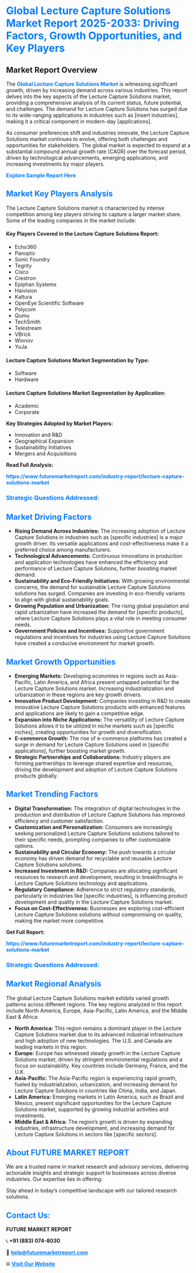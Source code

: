 <h1 style="color: #007BFF;">Global Lecture Capture Solutions Market Report 2025-2033: Driving Factors, Growth Opportunities, and Key Players</h1>

<section id="overview">
<h2>Market Report Overview</h2>
<p>The <a href="https://www.futuremarketreport.com/industry-report/lecture-capture-solutions-market" style="color: #007BFF; text-decoration: none;"><strong>Global Lecture Capture Solutions Market</strong></a> is witnessing significant growth, driven by increasing demand across various industries. This report delves into the key aspects of the Lecture Capture Solutions market, providing a comprehensive analysis of its current status, future potential, and challenges. The demand for Lecture Capture Solutions has surged due to its wide-ranging applications in industries such as [insert industries], making it a critical component in modern-day [applications].</p>
<p>As consumer preferences shift and industries innovate, the Lecture Capture Solutions market continues to evolve, offering both challenges and opportunities for stakeholders. The global market is expected to expand at a substantial compound annual growth rate (CAGR) over the forecast period, driven by technological advancements, emerging applications, and increasing investments by major players.</p>
</section>

<section id="overview">
<p><a href="https://www.futuremarketreport.com/request-sample/reportId=63556" style="color: #007BFF; text-decoration: none;"><strong>Explore Sample Report Here</strong></a></p>
</section>

<section id="key-players">
<h2 style="color: #007BFF;">Market Key Players Analysis</h2>
<p>The Lecture Capture Solutions market is characterized by intense competition among key players striving to capture a larger market share. Some of the leading companies in the market include:</p>
<h4>Key Players Covered in the Lecture Capture Solutions Report:</h4>
<ul><li>Echo360</li><li>Panopto</li><li>Sonic Foundry</li><li>Tegrity</li><li>Cisco</li><li>Crestron</li><li>Epiphan Systems</li><li>Haivision</li><li>Kaltura</li><li>OpenEye Scientific Software</li><li>Polycom</li><li>Qumu</li><li>TechSmith</li><li>Telestream</li><li>VBrick</li><li>Winnov</li><li>YuJa</li></ul>
<h4>Lecture Capture Solutions Market Segmentation by Type:</h4>
<ul><li>Software</li><li>Hardware</li></ul>

<h4>Lecture Capture Solutions Market Segmentation by Application:</h4>
<ul><li>Academic</li><li>Corporate</li></ul>
<p><strong>Key Strategies Adopted by Market Players:</strong></p>
<ul>
<li>Innovation and R&D</li>
<li>Geographical Expansion</li>
<li>Sustainability Initiatives</li>
<li>Mergers and Acquisitions</li>
</ul>
</section>

<section>
<p><strong>Read Full Analysis: </strong></p><a href="https://www.futuremarketreport.com/industry-report/lecture-capture-solutions-market" style="color: #007BFF; text-decoration: none;"><strong>https://www.futuremarketreport.com/industry-report/lecture-capture-solutions-market</strong></a>
<h3 style="color: #007BFF;">Strategic Questions Addressed:</h3>
</section>

<section id="driving-factors">
<h2 style="color: #007BFF;">Market Driving Factors</h2>
<ul>
<li><strong>Rising Demand Across Industries:</strong> The increasing adoption of Lecture Capture Solutions in industries such as [specific industries] is a major growth driver. Its versatile applications and cost-effectiveness make it a preferred choice among manufacturers.</li>
<li><strong>Technological Advancements:</strong> Continuous innovations in production and application technologies have enhanced the efficiency and performance of Lecture Capture Solutions, further boosting market demand.</li>
<li><strong>Sustainability and Eco-Friendly Initiatives:</strong> With growing environmental concerns, the demand for sustainable Lecture Capture Solutions solutions has surged. Companies are investing in eco-friendly variants to align with global sustainability goals.</li>
<li><strong>Growing Population and Urbanization:</strong> The rising global population and rapid urbanization have increased the demand for [specific products], where Lecture Capture Solutions plays a vital role in meeting consumer needs.</li>
<li><strong>Government Policies and Incentives:</strong> Supportive government regulations and incentives for industries using Lecture Capture Solutions have created a conducive environment for market growth.</li>
</ul>
</section>

<section id="growth-opportunities">
<h2 style="color: #007BFF;">Market Growth Opportunities</h2>
<ul>
<li><strong>Emerging Markets:</strong> Developing economies in regions such as Asia-Pacific, Latin America, and Africa present untapped potential for the Lecture Capture Solutions market. Increasing industrialization and urbanization in these regions are key growth drivers.</li>
<li><strong>Innovative Product Development:</strong> Companies investing in R&D to create innovative Lecture Capture Solutions products with enhanced features and applications are likely to gain a competitive edge.</li>
<li><strong>Expansion into Niche Applications:</strong> The versatility of Lecture Capture Solutions allows it to be utilized in niche markets such as [specific niches], creating opportunities for growth and diversification.</li>
<li><strong>E-commerce Growth:</strong> The rise of e-commerce platforms has created a surge in demand for Lecture Capture Solutions used in [specific applications], further boosting market growth.</li>
<li><strong>Strategic Partnerships and Collaborations:</strong> Industry players are forming partnerships to leverage shared expertise and resources, driving the development and adoption of Lecture Capture Solutions products globally.</li>
</ul>
</section>

<section id="trending-factors">
<h2 style="color: #007BFF;">Market Trending Factors</h2>
<ul>
<li><strong>Digital Transformation:</strong> The integration of digital technologies in the production and distribution of Lecture Capture Solutions has improved efficiency and customer satisfaction.</li>
<li><strong>Customization and Personalization:</strong> Consumers are increasingly seeking personalized Lecture Capture Solutions solutions tailored to their specific needs, prompting companies to offer customizable options.</li>
<li><strong>Sustainability and Circular Economy:</strong> The push towards a circular economy has driven demand for recyclable and reusable Lecture Capture Solutions solutions.</li>
<li><strong>Increased Investment in R&D:</strong> Companies are allocating significant resources to research and development, resulting in breakthroughs in Lecture Capture Solutions technology and applications.</li>
<li><strong>Regulatory Compliance:</strong> Adherence to strict regulatory standards, particularly in industries like [specific industries], is influencing product development and quality in the Lecture Capture Solutions market.</li>
<li><strong>Focus on Cost-Effectiveness:</strong> Businesses are exploring cost-efficient Lecture Capture Solutions solutions without compromising on quality, making the market more competitive.</li>
</ul>
</section>

<section>
<p><strong>Get Full Report: </strong></p><a href="https://www.futuremarketreport.com/industry-report/lecture-capture-solutions-market" style="color: #007BFF; text-decoration: none;"><strong>https://www.futuremarketreport.com/industry-report/lecture-capture-solutions-market</strong></a>
<h3 style="color: #007BFF;">Strategic Questions Addressed:</h3>
</section>


<section id="regional-analysis">
<h2 style="color: #007BFF;">Market Regional Analysis</h2>
<p>The global Lecture Capture Solutions market exhibits varied growth patterns across different regions. The key regions analyzed in this report include North America, Europe, Asia-Pacific, Latin America, and the Middle East & Africa:</p>
<ul>
<li><strong>North America:</strong> This region remains a dominant player in the Lecture Capture Solutions market due to its advanced industrial infrastructure and high adoption of new technologies. The U.S. and Canada are leading markets in this region.</li>
<li><strong>Europe:</strong> Europe has witnessed steady growth in the Lecture Capture Solutions market, driven by stringent environmental regulations and a focus on sustainability. Key countries include Germany, France, and the U.K.</li>
<li><strong>Asia-Pacific:</strong> The Asia-Pacific region is experiencing rapid growth, fueled by industrialization, urbanization, and increasing demand for Lecture Capture Solutions in countries like China, India, and Japan.</li>
<li><strong>Latin America:</strong> Emerging markets in Latin America, such as Brazil and Mexico, present significant opportunities for the Lecture Capture Solutions market, supported by growing industrial activities and investments.</li>
<li><strong>Middle East & Africa:</strong> The region’s growth is driven by expanding industries, infrastructure development, and increasing demand for Lecture Capture Solutions in sectors like [specific sectors].</li>
</ul>
</section>

<footer>
<h2 style="color: #007BFF;">About FUTURE MARKET REPORT</h2>
<p>We are a trusted name in market research and advisory services, delivering actionable insights and strategic support to businesses across diverse industries. Our expertise lies in offering:</p>

<p>Stay ahead in today’s competitive landscape with our tailored research solutions.</p>

<h2 style="color: #007BFF;">Contact Us:</h2>
<p><strong>FUTURE MARKET REPORT</strong></p>
<p>📞 <strong>+91 (883) 074-8030</strong></p>
<p>📧 <strong><a href="mailto:help@futuremarketreport.com" style="color: #007BFF;">help@futuremarketreport.com</a></strong></p>
<p>🌐 <strong><a href="https://www.futuremarketreport.com/" style="color: #007BFF;">Visit Our Website</a></strong></p>
</footer>